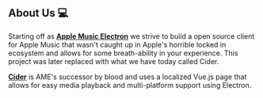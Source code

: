 ## About Us 💻

Starting off as **[Apple Music Electron](https://github.com/ciderapp/Apple-Music-Electron)** we strive to build a open source client for Apple Music that wasn't caught up in Apple's horrible locked in ecosystem and allows for some breath-ability in your experience. This project was later replaced with what we have today called Cider.

**[Cider](https://github.com/ciderapp/Cider)** is AME's successor by blood and uses a localized Vue.js page that allows for easy media playback and multi-platform support using Electron.
